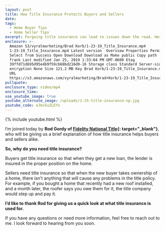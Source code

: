 ```yaml
---
layout: post
title: How Title Insurance Protects Buyers and Sellers
date:
tags:
  - Home Buyer Tips
  - Home Seller Tips
excerpt: Forgoing title insurance can lead to issues down the road. Here’s why.
enclosure: >-
  Amazon S3/vyralmarketing/Brad Korb/1-23-19_Title_Insurance.mp4
  1-23-19_Title_Insurance.mp4 Latest version  Overview Properties Permissions
  Select from Success Open Download Download as Make public Copy path  Owner
  frank Last modified Jan 25, 2019 1:33:04 PM GMT-0600 Etag
  39ffd71d695d95e4b9f59cb68bd216d0-16 Storage class Standard Server-side
  encryption None Size 121.2 MB Key Brad Korb/1-23-19_Title_Insurance.mp4 Object
  URL
  https://s3.amazonaws.com/vyralmarketing/Brad+Korb/1-23-19_Title_Insurance.mp4
pullquote:
enclosure_type: video/mp4
enclosure_time:
use_youtube_image: true
youtube_alternate_image: /uploads/1-25-title-insurance-np.jpg
youtube_code: eJmv5uZLEYs
---
```


{% include youtube.html %}

I’m joined today by **Rod Gordy of [Fidelity National Title](http://www.fntic.com/){: target="_blank"}**, who will be giving us a brief explanation of how title insurance helps buyers and sellers alike.

**So, why do you need title insurance?**

Buyers get title insurance so that when they get a new loan, the lender is insured in the proper position on the home.

Sellers need title insurance so that when the new buyer takes ownership of a home, there isn’t anything that will cause any problems in the title policy. For example, if you bought a home that recently had a new roof installed, and a month later, the roofer says you owe them for it, the title company would step up and pay it.

**I’d like to thank Rod for giving us a quick look at what title insurance is used for.**

If you have any questions or need more information, feel free to reach out to me. I look forward to hearing from you soon.